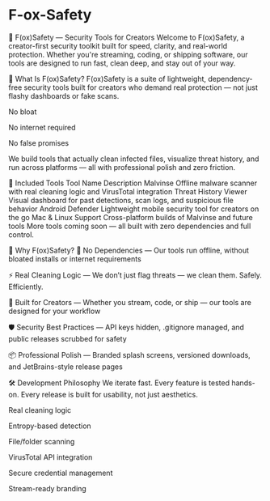 # F-ox-Safety

🦊 F(ox)Safety — Security Tools for Creators
Welcome to F(ox)Safety, a creator-first security toolkit built for speed, clarity, and real-world protection. Whether you're streaming, coding, or shipping software, our tools are designed to run fast, clean deep, and stay out of your way.

🚀 What Is F(ox)Safety?
F(ox)Safety is a suite of lightweight, dependency-free security tools built for creators who demand real protection — not just flashy dashboards or fake scans.

No bloat

No internet required

No false promises

We build tools that actually clean infected files, visualize threat history, and run across platforms — all with professional polish and zero friction.

🧰 Included Tools
Tool Name	Description
Malvinse	Offline malware scanner with real cleaning logic and VirusTotal integration
Threat History Viewer	Visual dashboard for past detections, scan logs, and suspicious file behavior
Android Defender	Lightweight mobile security tool for creators on the go
Mac & Linux Support	Cross-platform builds of Malvinse and future tools
More tools coming soon — all built with zero dependencies and full control.

🎯 Why F(ox)Safety?
🧠 No Dependencies — Our tools run offline, without bloated installs or internet requirements

⚡ Real Cleaning Logic — We don’t just flag threats — we clean them. Safely. Efficiently.

🎯 Built for Creators — Whether you stream, code, or ship — our tools are designed for your workflow

🛡️ Security Best Practices — API keys hidden, .gitignore managed, and public releases scrubbed for safety

📦 Professional Polish — Branded splash screens, versioned downloads, and JetBrains-style release pages

🛠️ Development Philosophy
We iterate fast. Every feature is tested hands-on. Every release is built for usability, not just aesthetics.

Real cleaning logic

Entropy-based detection

File/folder scanning

VirusTotal API integration

Secure credential management

Stream-ready branding
